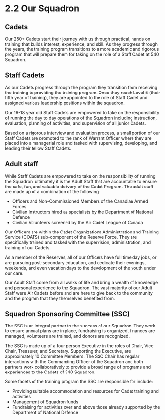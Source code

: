 # 2.2 Our Squadron

## Cadets

Our 250+ Cadets start their journey with us through practical, hands on training that builds interest, experience, and skill. As they progress through the years, the training program transitions to a more academic and rigorous program that will prepare them for taking on the role of a Staff Cadet at 540 Squadron.

## Staff Cadets

As our Cadets progress through the program they transition from receiving the training to providing the training program. Once they reach Level 5 \(their fifth year of training\), they are appointed to the role of Staff Cadet and assigned various leadership positions within the squadron.

Our 16-18 year old Staff Cadets are empowered to take on the responsibility of running the day to day operations of the Squadron including instruction, evaluation, planning of activities, and supervision of all junior Cadets.

Based on a rigorous interview and evaluation process, a small portion of our Staff Cadets are promoted to the rank of Warrant Officer where they are placed into a managerial role and tasked with supervising, developing, and leading their fellow Staff Cadets.

## Adult staff

While Staff Cadets are empowered to take on the responsibility of running the Squadron, ultimately it is the Adult Staff that are accountable to ensure the safe, fun, and valuable delivery of the Cadet Program. The adult staff are made up of a combination of the following:

* Officers and Non-Commissioned Members of the Canadian Armed Forces
* Civilian Instructors hired as specialists by the Department of National Defence
* Civilian Volunteers screened by the Air Cadet League of Canada

Our Officers are within the Cadet Organizations Administration and Training Service \(COATS\) sub-component of the Reserve Force. They are specifically trained and tasked with the supervision, administration, and training of our Cadets. 

As a member of the Reserves, all of our Officers have full time day jobs, or are pursuing post-secondary education, and dedicate their evenings, weekends, and even vacation days to the development of the youth under our care.

Our Adult Staff come from all walks of life and bring a wealth of knowledge and personal experience to the Squadron. The vast majority of our Adult Staff were Air Cadets before and are here to give back to the community and the program that they themselves benefited from. 

## Squadron Sponsoring Committee \(SSC\)

The SSC is an integral partner to the success of our Squadron. They work to ensure annual plans are in place, fundraising is organized, finances are managed, volunteers are trained, and donors are recognized.

The SSC is made up of a four person Executive in the roles of Chair, Vice Chair, Treasurer, and Secretary. Supporting the Executive, are approximately 10 Committee Members. The SSC Chair has regular interactions with the Commanding Officer of the Squadron and both partners work collaboratively to provide a broad range of programs and experiences to the Cadets of 540 Squadron.

Some facets of the training program the SSC are responsible for include:

* Providing suitable accommodation and resources for Cadet training and activities
* Management of Squadron funds
* Fundraising for activities over and above those already supported by the Department of National Defence

